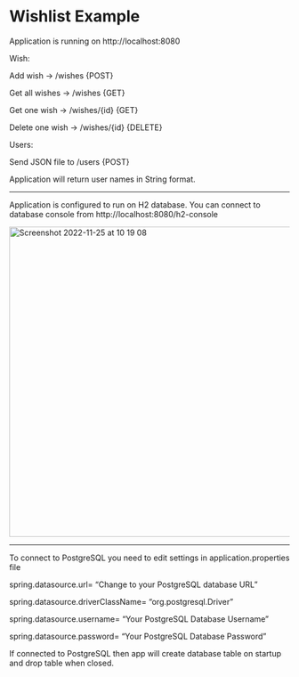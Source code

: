 # Wishlist Example

Application is running on http://localhost:8080

Wish:

Add wish -> /wishes {POST}

Get all wishes -> /wishes {GET}

Get one wish -> /wishes/{id} {GET}

Delete one wish -> /wishes/{id} {DELETE}

Users:

Send JSON file to /users {POST}

Application will return user names in String format.

---
Application is configured to run on H2 database.
You can connect to database console from http://localhost:8080/h2-console

<img width="557" alt="Screenshot 2022-11-25 at 10 19 08" src="https://user-images.githubusercontent.com/109744061/203936031-5cd1f4a0-1384-4f03-9572-0f9148708193.png">

---

To connect to PostgreSQL you need to edit settings in application.properties file

spring.datasource.url= “Change to your PostgreSQL database URL”

spring.datasource.driverClassName= “org.postgresql.Driver”

spring.datasource.username= “Your PostgreSQL Database Username”

spring.datasource.password= “Your PostgreSQL Database Password”

If connected to PostgreSQL then app will create database table on startup and drop table when closed.
